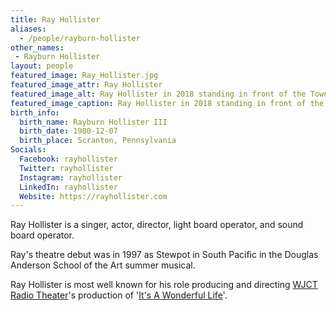 ```yaml
---
title: Ray Hollister
aliases: 
  - /people/rayburn-hollister
other_names: 
 - Rayburn Hollister
layout: people
featured_image: Ray_Hollister.jpg
featured_image_attr: Ray Hollister
featured_image_alt: Ray Hollister in 2018 standing in front of the Town Square Theater in the Magic Kingdom at Walt Disney World.
featured_image_caption: Ray Hollister in 2018 standing in front of the Town Square Theater in the Magic Kingdom at Walt Disney World.
birth_info:
  birth_name: Rayburn Hollister III
  birth_date: 1980-12-07
  birth_place: Scranton, Pennsylvania
Socials:
  Facebook: rayhollister
  Twitter: rayhollister
  Instagram: rayhollister
  LinkedIn: rayhollister
  Website: https://rayhollister.com 
---
```

Ray Hollister is a singer, actor, director, light board operator, and sound board operator. 

Ray's theatre debut was in 1997 as Stewpot in South Pacific in the Douglas Anderson School of the Art summer musical.

Ray Hollister is most well known for his role producing and directing [WJCT Radio Theater](/theatres/wjct-radio-theater)'s production of '[It's A Wonderful Life](/productions/2015-its-a-wonderful-life)'.

